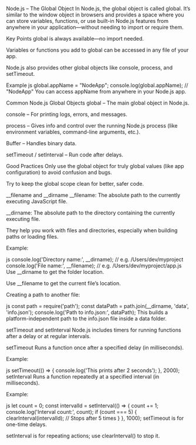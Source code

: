Node.js – The Global Object
In Node.js, the global object is called global. It’s similar to the window object in browsers and provides a space where you can store variables, functions, or use built-in Node.js features from anywhere in your application—without needing to import or require them.

Key Points
global is always available—no import needed.

Variables or functions you add to global can be accessed in any file of your app.

Node.js also provides other global objects like console, process, and setTimeout.

Example
js
global.appName = "NodeApp";
console.log(global.appName); // "NodeApp"
You can access appName from anywhere in your Node.js app.

Common Node.js Global Objects
global – The main global object in Node.js.

console – For printing logs, errors, and messages.

process – Gives info and control over the running Node.js process (like environment variables, command-line arguments, etc.).

Buffer – Handles binary data.

setTimeout / setInterval – Run code after delays.

Good Practices
Only use the global object for truly global values (like app configuration) to avoid confusion and bugs.

Try to keep the global scope clean for better, safer code.

__filename and __dirname
__filename: The absolute path to the currently executing JavaScript file.

__dirname: The absolute path to the directory containing the currently executing file.

They help you work with files and directories, especially when building paths or loading files.

Example:

js
console.log('Directory name:', __dirname);   // e.g. /Users/dev/myproject
console.log('File name:', __filename);       // e.g. /Users/dev/myproject/app.js
Use __dirname to get the folder location.

Use __filename to get the current file’s location.

Creating a path to another file:

js
const path = require('path');
const dataPath = path.join(__dirname, 'data', 'info.json');
console.log('Path to info.json:', dataPath);
This builds a platform-independent path to the info.json file inside a data folder.

setTimeout and setInterval
Node.js includes timers for running functions after a delay or at regular intervals.

setTimeout
Runs a function once after a specified delay (in milliseconds).

Example:

js
setTimeout(() => {
  console.log('This prints after 2 seconds');
}, 2000);
setInterval
Runs a function repeatedly at a specified interval (in milliseconds).

Example:

js
let count = 0;
const intervalId = setInterval(() => {
  count += 1;
  console.log('Interval count:', count);
  if (count === 5) {
    clearInterval(intervalId); // Stops after 5 times
  }
}, 1000);
setTimeout is for one-time delays.

setInterval is for repeating actions; use clearInterval() to stop it.